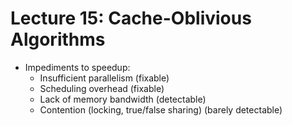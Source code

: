 # Lecture 15: Cache-Oblivious Algorithms

- Impediments to speedup:
  - Insufficient parallelism (fixable)
  - Scheduling overhead (fixable)
  - Lack of memory bandwidth (detectable)
  - Contention (locking, true/false sharing) (barely detectable)
